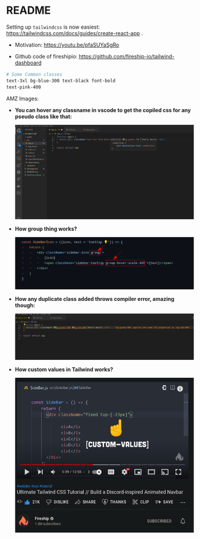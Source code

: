 # README

Setting up `tailwindcss` is now easiest: https://tailwindcss.com/docs/guides/create-react-app .

- Motivation: https://youtu.be/pfaSUYaSgRo

- Github code of fireshipio: https://github.com/fireship-io/tailwind-dashboard

```bash
# Some Common classes
text-3xl bg-blue-300 text-black font-bold
text-pink-400
```

AMZ Images:

- **You can hover any classname in vscode to get the copiled css for any pseudo class like that:**

	![](./AMZ-hover.png)

- **How group thing works?**

	![](./AMZ-how-group-works-magic.png)

- **How any duplicate class added throws compiler error, amazing though:**

	![](./AMZ-duplicate-bg-error.png)

- **How custom values in Tailwind works?**

	![](./AMZ-custom-values.png)
